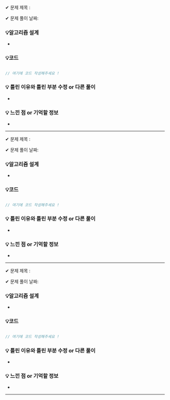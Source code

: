 ✔ 문제 제목 : 

✔ 문제 풀이 날짜: 

### 💡****알고리즘 설계****

- 

### 💡코드

```javascript

// 여기에 코드 작성해주세요 !

```

### 💡 틀린 이유와 틀린 부분 수정 or 다른 풀이

- 

### 💡 느낀 점 or 기억할 정보

- 

--- 

✔ 문제 제목 : 

✔ 문제 풀이 날짜: 

### 💡****알고리즘 설계****

- 

### 💡코드

```javascript

// 여기에 코드 작성해주세요 !

```

### 💡 틀린 이유와 틀린 부분 수정 or 다른 풀이

- 

### 💡 느낀 점 or 기억할 정보

- 

--- 

✔ 문제 제목 : 

✔ 문제 풀이 날짜: 

### 💡****알고리즘 설계****

- 

### 💡코드

```javascript

// 여기에 코드 작성해주세요 !

```

### 💡 틀린 이유와 틀린 부분 수정 or 다른 풀이

- 

### 💡 느낀 점 or 기억할 정보

- 

--- 
